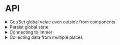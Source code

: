 # API



<details>
  <summary>Get/Set global value even outside from components</summary>

```ts
const NameStore = createStore({
  defaultValue: "",
}).addReducers({
  addSuffix: (state, suffix: string) => state + suffix
});

///....

NameStore.globally.getValue(); // returns current global value

NameStore.globally.setValue("newName"); // sets global value
// or pass a function
NameStore.globally.setValue(name => name + "$"); // adds dollar sign to global value

NameStore.globally.dispatch("addSuffix")("$");

const unsubscribe = NameStore.globally.subscribeToValueChange((name) => {
  console.log("name changed to", name);
});

NameStore.globally.registerValueSetter(() => Math.random() + ""); // when getValue is called, random name will be set to global state
```
</details>


<details>
  <summary>Persist global state</summary>

First, we need to use higher order function `staflyFactory`, which returns `createStore` function. This way, you can write the logic once and use custom creation of store anywhere. 

Somehwere in your file write
```ts

import { staflyFactory, AnyStafly } from "stafly";

export const createCustomStaflyStore = staflyFactory({
  onAfterCreation: (stafly, options: { storageKey?: string }) => { // we can receive custom options when stafly store will be created. Let's receive `storageKey` (you can name it anything) and make it optional
    if (options.storageKey) persistState(stafly, options.storageKey);
    // you can have other side effects too
  },
});

const persistState = (stafly: AnyStafly, key: string) => {
  const rawValue = localStorage.getItem(key);  // get value from storage
  if (rawValue !== null) {
    try {
      const value = JSON.parse(rawValue);
      stafly.globally.setValue(value); // update stafly store global value
    } catch (e) {}
  }
  stafly.globally.subscribeToValueChange((changedValue) => {
    localStorage.setItem(key, JSON.stringify(changedValue)); // update value in storage
  });
};
```

In other files, you can use `createCustomStaflyStore` function instead of `createStore` provided by default
```ts
import { createCustomStaflyStore } from "../custom-store";

const NameStore = createCustomStaflyStore({
  defaultValue: "",
  storageKey: "__name"
});
```
Now when we update global value in the NameStore, it will be saved in the localStorage on the key `__name`. When page is reloaded, value from localStorage will be preserved and set as global value

Using factory and onAfterCreation helper function, you can write any custom logic. For example, share state between tabs by notifying when storage value from other tab is changed and then hanle new data by updating store value.

</details>

<details>
  <summary>Connecting to Immer</summary>

First, let's use `staflyFactory` to get custom store creator function
```ts
import produce from "immer";
import { staflyFactory } from "stafly";

export const createCustomStaflyStore = staflyFactory({
  setterModifier: (modifierFn) => (value) => {
    if (value === null || typeof value !== "object") return modifierFn(value); // no need to call immer if the value is not an object
    return produce(value, modifierFn);
  },
});
```

```ts
import { createCustomStaflyStore } from "../custom-store";

const UserStore = createCustomStaflyStore({
  defaultValue: {
    firstname: "",
    lastname: ""
  }
});

// You won't need to worry about mutation after that at all
UserStore.globally.setValue(user => {
  user.firstname = "!!";
  return user; 
});
```
Same goes to reducers. setterModifier will affect there too.

</details>

<details>
  <summary>Collecting data from multiple places</summary>

You might have an array of uncontrollable components and need to collect data from them.
```ts
import { createStore } from "stafly";

const NameStore = createStore({
  defaultValue: [] as string[],
}).asArray();

```

Then, in the children, you can use all the hooks by index

```ts
const Item = ({ index }) => {
  const [name, setName] = useState("");

  NameStore.useKey(index).useSetValue(name);

  // rest component...

```

That's it! Whenever you will try to get the value from the store, you will get an array, which consists of values received from `Item` components.

Now, if you want to use an object instead of an array, use `asMultiKey`:

```ts

const NameStore = createStore({
  defaultValue: {} as Record<string, string>,
}).asMultiKey();
```
```ts
const Item = ({ id }) => {
  const [name, setName] = useState("");

  NameStore.useKey(id).useSetValue(name);

  // rest component...

```

You can set reducers for elements too.

```ts
const NameStore = createStore({
  defaultValue: [] as string[],
}).asArray()
  .addKeyReducers({
    addSuffix: (index, value, suffix: string) => {
      return value + suffix;
    },
  });
```

```ts
const Item = ({ index }) => {
  const [name, setName] = useState("");

  const addSuffix = NameStore.useKey(index).useDispatcher("addSuffix");
  
  const addDollarSign = () => handleAddPrefix("$");

  // rest component...
```
<br />

If you want to do the same from Ancestor,

```ts
const Ancenstor = staflySky(NameStore)(props => {
  const getFunctionsByIndex = NameStore.useKeyFunctionsGetter();

  const handleAddingDollarSign = (index: number) => {
    getFunctionsByIndex(index).dispatch("addSuffix")("$");
  }

  // rest component...
});
```

Or in case of global function,

```ts

const handleAddingDollarSign = (index: number) => {
  NameStore.onGlobalKey(index).dispatch("addSuffix")("$");
}
```

<br />

And one more thing.
Sometimes you might prefer to pass the hooks directly to child components for achieving more abstract code.

```tsx
const Parent = staflySky(NameStore)(props => {
  const [itemsCount, setItemsCount] = useState(1);

  const getHooksByIndex = NameStore.useKeyHooksGetter();

  return (
    <div>
      {new Array.fill(itemsCount).fill(0).map((_, index) => (
          <Child hooks={getHooksByIndex(index)} />
      ))}
    </div>
  );
});

const Child = ({ hooks }) => {
  const [name, setName] = useState("");

  hooks.useSetValue(name);

  const addSuffix = hooks.useDispatcher("addSuffix");
  
  const addDollarSign = () => handleAddPrefix("$");

  // rest component...
};
```

</details>